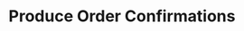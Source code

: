 ---
has_children: true
layout: default
nav_order: 46000
parent: Stock and Logistics
title: Produce Order Confirmations
---